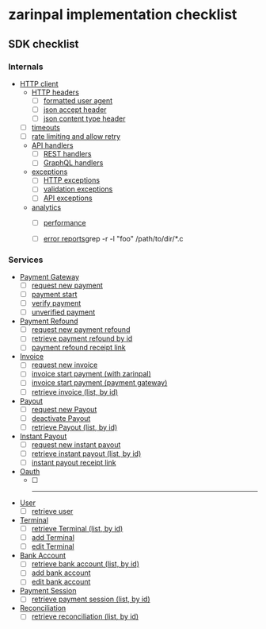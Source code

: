 # zarinpal implementation checklist

## SDK checklist

### Internals

- [HTTP client](./checklist.md#http-client)
  - [HTTP headers](./checklist.md#http-handlers)
    - [ ] [formatted user agent](./checklist.md#formatted-user-agent)
    - [ ] [json accept header](./checklist.md#json-accept-header)
    - [ ] [json content type header](./checklist.md#json-content-type-header)
  - [ ] [timeouts](./checklist.md#timeouts)
  - [ ] [rate limiting and allow retry](./checklist.md#rate-limiting-and-allow-retry)
  - [API handlers](./checklist.md#api-handlers)
    - [ ] [REST handlers](./checklist.md#rest-handlers)
    - [ ] [GraphQL handlers](./checklist.md#graphql-handlers)
  - [exceptions](./checklist.md#exceptions)
    - [ ] [HTTP exceptions](./checklist.md#http-exceptions)
    - [ ] [validation exceptions](./checklist.md#validation-exceptions)
    - [ ] [API exceptions](./checklist.md#api-exceptions)
  - [analytics](./checklist.md#analytics)
    - [ ] [performance](./checklist.md#performance)
    - [ ] [error reports](./checklist.md#error-reports)grep -r -l "foo" /path/to/dir/*.c



### Services

- [Payment Gateway](./checklist.md#payment-gateway)
  - [ ] [request new payment](./checklist.md#request-new-payment)
  - [ ] [payment start](./checklist.md#payment-start)
  - [ ] [verify payment](./checklist.md#verify-payment)
  - [ ] [unverified payment](./checklist.md#unverified-payment)

- [Payment Refound](./checklist.md#payment-refound)
  - [ ] [request new payment refound](./checklist.md#request-new-payment-refound)
  - [ ] [retrieve payment refound by id](./checklist.md#retrieve-payment-refound-by-id)
  - [ ] [payment refound receipt link](./checklist.md#payment-refound-receipt-link)

- [Invoice](./checklist.md#invoice)
  - [ ] [request new invoice](./checklist.md#request-new-invoice)
  - [ ] [invoice start payment (with zarinpal)](./checklist.md#invoice-start-payment)
  - [ ] [invoice start payment (payment gateway)](./checklist.md#invoice-start-payment)
  - [ ] [retrieve invoice (list, by id)](./checklist.md#retrieve-invoice)

- [Payout](./checklist.md#payout)
  - [ ] [request new Payout](./checklist.md#request-new-Payout)
  - [ ] [deactivate Payout](./checklist.md#deactivate-Payout)
  - [ ] [retrieve Payout (list, by id)](./checklist.md#retrieve-Payout)

- [Instant Payout](./checklist.md#instant-payout)
  - [ ] [request new instant payout](./checklist.md#request-new-instant-payout)
  - [ ] [retrieve instant payout (list, by id)](./checklist.md#retrieve-instant-payout)
  - [ ] [instant payout receipt link](./checklist.md#instant-payout-receipt-link)

- [Oauth](./checklist.md#oauth)
  - [ ] -----

- [User](./checklist.md#user)
  - [ ] [retrieve user](./checklist.md#retrieve-user)

- [Terminal](./checklist.md#terminal)
  - [ ] [retrieve Terminal (list, by id)](./checklist.md#retrieve-Terminal)
  - [ ] [add Terminal](./checklist.md#add-Terminal)
  - [ ] [edit Terminal](./checklist.md#edit-Terminal)

- [Bank Account](./checklist.md#bank-account)
  - [ ] [retrieve bank account (list, by id)](./checklist.md#retrieve-bank-account)
  - [ ] [add bank account](./checklist.md#add-bank-account)
  - [ ] [edit bank account](./checklist.md#edit-bank-account)

- [Payment Session](./checklist.md#payment-session)
  - [ ] [retrieve payment session (list, by id)](./checklist.md#retrieve-payment-session)

- [Reconciliation](./checklist.md#reconciliation)
  - [ ] [retrieve reconciliation (list, by id)](./checklist.md#retrieve-reconciliation)

